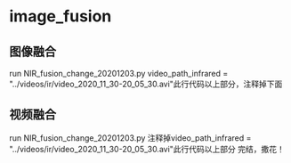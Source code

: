 # image_fusion
## 图像融合
run NIR_fusion_change_20201203.py  video_path_infrared = "../videos/ir/video_2020_11_30-20_05_30.avi"此行代码以上部分，注释掉下面
## 视频融合
run NIR_fusion_change_20201203.py 注释掉video_path_infrared = "../videos/ir/video_2020_11_30-20_05_30.avi"此行代码以上部分
完结，撒花！
